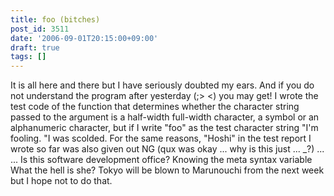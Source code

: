 ```yaml
---
title: foo (bitches)
post_id: 3511
date: '2006-09-01T20:15:00+09:00'
draft: true
tags: []
---
```


It is all here and there but I have seriously doubted my ears. And if you do not understand the program after yesterday (;> <) you may get! I wrote the test code of the function that determines whether the character string passed to the argument is a half-width full-width character, a symbol or an alphanumeric character, but if I write "foo" as the test character string "I'm fooling. "I was scolded. For the same reasons, "Hoshi" in the test report I wrote so far was also given out NG (qux was okay ... why is this just ... _?) ... ... Is this software development office? Knowing the meta syntax variable What the hell is she? Tokyo will be blown to Marunouchi from the next week but I hope not to do that.
